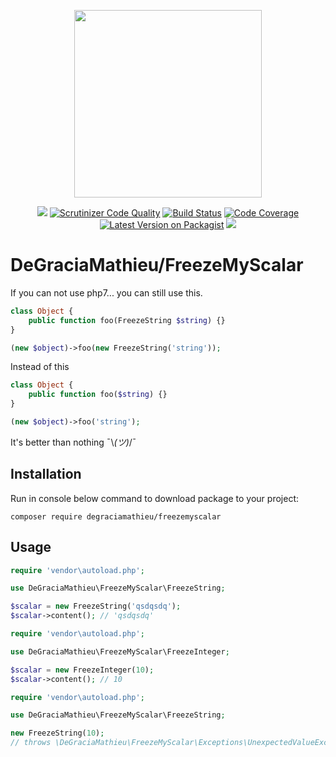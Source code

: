 <p align="center">
<img src="https://nsa40.casimages.com/img/2019/02/05//190205101808386466.png" width="300">
</p>
<p align="center">
 <a href="https://www.codacy.com/app/DeGraciaMathieu/FreezeMyScalar?utm_source=github.com&amp;utm_medium=referral&amp;utm_content=DeGraciaMathieu/FreezeMyScalar&amp;utm_campaign=Badge_Grade"><img src="https://api.codacy.com/project/badge/Grade/6b3de0e48bf143ae8690b53fdf2a8865"/></a>
<a href="https://scrutinizer-ci.com/g/degraciamathieu/freezemyscalar/?branch=master"><img src="https://scrutinizer-ci.com/g/DeGraciaMathieu/FreezeMyScalar/badges/quality-score.png?b=master" alt="Scrutinizer Code Quality"></a>
<a href="https://travis-ci.org/DeGraciaMathieu/FreezeMyScalar"><img src="https://travis-ci.org/DeGraciaMathieu/FreezeMyScalar.svg?branch=master" alt="Build Status"></a>
<a href="https://scrutinizer-ci.com/g/DeGraciaMathieu/FreezeMyScalar/?branch=master"><img src="https://scrutinizer-ci.com/g/DeGraciaMathieu/FreezeMyScalar/badges/coverage.png?b=master" alt="Code Coverage"></a>
<a href="https://packagist.org/packages/degraciamathieu/freezemyscalar"><img src="https://img.shields.io/packagist/v/degraciamathieu/freezemyscalar.svg?style=flat-square" alt="Latest Version on Packagist"></a>
<a href='https://packagist.org/packages/degraciamathieu/freezemyscalar'><img src='https://img.shields.io/packagist/dt/degraciamathieu/freezemyscalar.svg?style=flat-square' /></a>
</p>

# DeGraciaMathieu/FreezeMyScalar

If you can not use php7... you can still use this.
```php
class Object {
    public function foo(FreezeString $string) {}
}

(new $object)->foo(new FreezeString('string'));
```
Instead of this
```php
class Object {
    public function foo($string) {}
}

(new $object)->foo('string');
```
It's better than nothing ¯\\_(ツ)_/¯
 
## Installation
 
Run in console below command to download package to your project:

```
composer require degraciamathieu/freezemyscalar

```
## Usage

```php
require 'vendor\autoload.php';

use DeGraciaMathieu\FreezeMyScalar\FreezeString;

$scalar = new FreezeString('qsdqsdq');
$scalar->content(); // 'qsdqsdq'
```

```php
require 'vendor\autoload.php';

use DeGraciaMathieu\FreezeMyScalar\FreezeInteger;

$scalar = new FreezeInteger(10);
$scalar->content(); // 10
```

```php
require 'vendor\autoload.php';

use DeGraciaMathieu\FreezeMyScalar\FreezeString;

new FreezeString(10); 
// throws \DeGraciaMathieu\FreezeMyScalar\Exceptions\UnexpectedValueException
```
